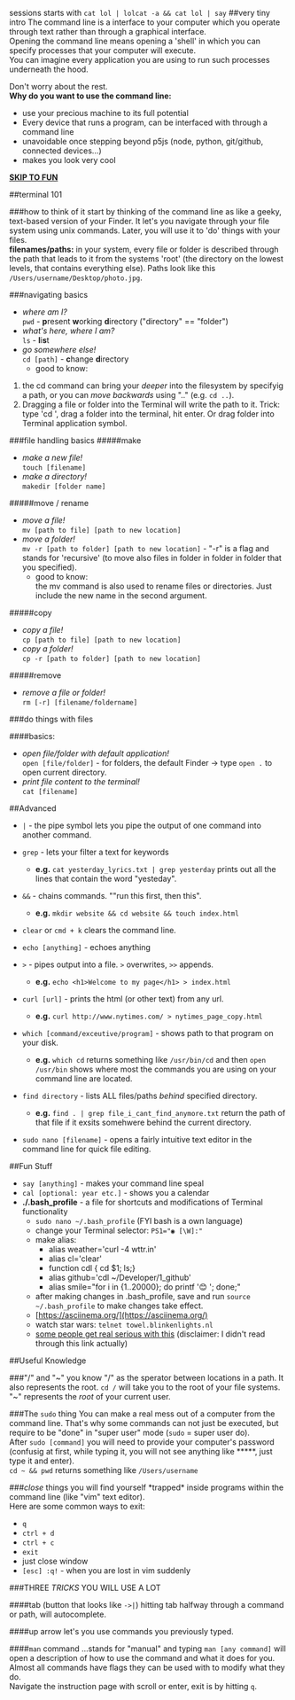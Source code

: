 sessions starts with `cat lol | lolcat -a && cat lol | say`
##very tiny intro
The command line is a interface to your computer which you operate through text rather than through a graphical interface.   
Opening the command line means opening a 'shell' in which you can specify processes that your computer will execute.   
You can imagine every application you are using to run such processes underneath the hood. 

Don't worry about the rest.   
**Why do you want to use the command line:**  
  
* use your precious machine to its full potential
* Every device that runs a program, can be interfaced with through a command line 
* unavoidable once stepping beyond p5js (node, python, git/github, connected devices...)
* makes you look very cool 

[**SKIP TO FUN**](https://github.com/leoneckert/sessions#fun-stuff)

##terminal 101 

###how to think of it
start by thinking of the command line as like a geeky, text-based version of your Finder. It let's you navigate through your file system using unix commands. Later, you will use it to 'do' things with your files.  
**filenames/paths:** in your system, every file or folder is described through the path that leads to it from the systems 'root' (the directory on the lowest levels, that contains everything else). Paths look like this `/Users/username/Desktop/photo.jpg`.


###navigating basics
* *where am I?*  
`pwd` - **p**resent **w**orking **d**irectory ("directory" == "folder")  
* *what's here, where I am?*   
`ls` - **l**i**s**t  
* *go somewhere else!*  
`cd [path]` - **c**hange **d**irectory
	* good to know:   
1) the cd command can bring your *deeper* into the filesystem by specifyig a path, or you can *move backwards* using ".." (e.g. `cd ..`).  
2) Dragging a file or folder into the Terminal will write the path to it. Trick: type 'cd ', drag a folder into the terminal, hit enter. Or drag folder into Terminal application symbol.

###file handling basics
#####make
* *make a new file!*  
`touch [filename]`  
* *make a directory!*  
`makedir [folder name]`  

#####move / rename
* *move a file!*  
`mv [path to file] [path to new location]`    
* *move a folder!*    
`mv -r [path to folder] [path to new location]` - "-r" is a flag and stands for 'recursive' (to move also files in folder in folder in folder that you specified).  
	* good to know:   
the mv command is also used to rename files or directories. Just include the new name in the second argument.  
  
#####copy
  
* *copy a file!*  
`cp [path to file] [path to new location]`  
* *copy a folder!*  
`cp -r [path to folder] [path to new location]`    
  
#####remove

* *remove a file or folder!*   
`rm [-r] [filename/foldername]`

###do things with files

####basics:
* *open file/folder with default application!*  
`open [file/folder]` - for folders, the default Finder -> type `open .` to open current directory.  
* *print file content to the terminal!*  
`cat [filename]`
  
  
##Advanced
* `|` - the pipe symbol lets you pipe the output of one command into another command.  
   
* `grep` - lets your filter a text for keywords  
	* **e.g.** `cat yesterday_lyrics.txt | grep yesterday` prints out all the lines that contain the word "yesteday".  
  
* ``&&`` - chains commands. ""run this first, then this".  
	* **e.g.** `mkdir website && cd website && touch index.html`   
  
* `clear` or `cmd + k` clears the command line.  
 
* `echo [anything]` - echoes anything  
  
* `>` - pipes output into a file. `>` overwrites, `>>` appends.  
	* **e.g.** `echo <h1>Welcome to my page</h1> > index.html`

* `curl [url]` - prints the html (or other text) from any url.  
	* **e.g.** `curl http://www.nytimes.com/ > nytimes_page_copy.html`  
  
* `which [command/exceutive/program]` - shows path to that program on your disk.   
	* **e.g.** `which cd` returns something like `/usr/bin/cd` and then `open /usr/bin` shows where most the commands you are using on your command line are located.

* `find directory` - lists ALL files/paths *behind* specified directory.  
	* **e.g.** `find . | grep file_i_cant_find_anymore.txt` return the path of that file if it exsits somehwere behind the current directory.   
	
* `sudo nano [filename]` - opens a fairly intuitive text editor in the command line for quick file editing.

##Fun Stuff

* `say [anything]` - makes your command line speal
* `cal [optional: year etc.]` - shows you a calendar
* **./.bash_profile** - a file for shortcuts and modifications of Terminal functionality
	* `sudo nano ~/.bash_profile` (FYI bash is a own language)
	* change your Terminal selector: `PS1="◉ [\W]:"`
	* make alias:
		* alias weather='curl -4 wttr.in'
		* alias cl='clear'
		* function cdl { cd $1; ls;}
		* alias github='cdl ~/Developer/1_github'
		* alias smile="for i in {1..20000};  do  printf '😊 '; done;"
	* after making changes in .bash_profile, save and run `source ~/.bash_profile` to make changes take effect.
	* [https://asciinema.org/](https://asciinema.org/)
	* watch star wars: `telnet towel.blinkenlights.nl`	
	* [some people get real serious with this](https://natelandau.com/my-mac-osx-bash_profile/) (disclaimer: I didn't read through this link actually)
	

##Useful Knowledge

###"/" and "~"
you know "/" as the sperator between locations in a path. It also represents the root. `cd /` will take you to the root of your file systems.  
"~" represents the *root* of your current user. 
   
###The `sudo` thing
You can make a real mess out of a computer from the command line. That's why some commands can not just be executed, but require to be "done" in "super user" mode (`sudo` = super user do).   
After `sudo [command]` you will need to provide your computer's password (confusig at first, while typing it, you will not see anything like *****, just type it and enter).  
`cd ~ && pwd` returns something like `/Users/username`

###*close* things
you will find yourself \*trapped\* inside programs within the command line (like "vim" text editor).  
Here are some common ways to exit:  

* `q`  
* `ctrl + d`  
* `ctrl + c`   
* `exit`   
* just close window  
* `[esc] :q!` - when you are lost in vim suddenly



###THREE *TRICKS* YOU WILL USE A LOT

####tab (button that looks like `->|`)
hitting tab halfway through a command or path, will autocomplete. 

####up arrow
let's you use commands you previously typed.

####`man` command
...stands for "manual" and typing `man [any command]` will open a description of how to use the command and what it does for you. Almost all commands have flags they can be used with to modify what they do.  
Navigate the instruction page with scroll or enter, exit is by hitting `q`. 



